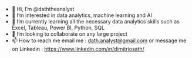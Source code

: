 - 👋 Hi, I’m @daththeanalyst
- 👀 I’m interested in data analytics, machine learning and AI
- 🌱 I’m currently learning all the necessary data analytics skills such as Excel, Tableau, Power BI, Python, SQL
- 💞️ I’m looking to collaborate on any large project
- 📫 How to reach me email me : dath.analyst@gmail.com or message me on Linkedin : https://www.linkedin.com/in/dimitriosath/

<!---
daththeanalyst/daththeanalyst is a ✨ special ✨ repository because its `README.md` (this file) appears on your GitHub profile.
You can click the Preview link to take a look at your changes.
--->
